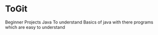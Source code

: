 # ToGit
Beginner Projects Java
To understand Basics of java with there programs which are easy to understand 


